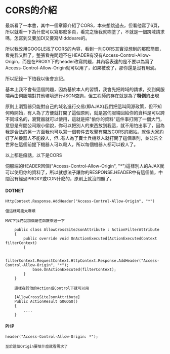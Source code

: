 # CORS的介紹

最新看了一本書，其中一個章節介紹了CORS，本來想跳過去，但看他寫了6頁，所以就看一下為什麼可以寫那麼多頁，看完之後我就糊塗了，不就是一個跨域請求嗎，怎寫到又要加DI又要寫Midddeare的。

所以我改用GOOGLE找了CORS的內容，看到一則CORS其實沒想到的那麼簡單，看完我又醉了，整張看完問題不在HEADER有沒有Access-Control-Allow-Origin，而是在PROXY下的header改寫問題，其內容表達的是不要以為寫了Access-Control-Allow-Origin就可以用了，如果被改了，那你還是沒有用滴。

所以記錄一下怕我以後會忘記。


基本上我不會有這個問題，因為基於本人的習慣，我會先把跨域的請求，交到伺服端再由伺服端對其他環境進行JSON查詢，但工程師的存在就是為了**特例**的出現

原則上瀏覽器只能對自己的域名進行交易(即AJAX)我們把這叫同源政策，但不知何時開始，有人為了方便就打開了這個原則，就是當伺服端回給你的資料是可以跨不同域名的，瀏覽器就可以使用，這就是把"偷你的資料"這件事打開了一個大門，意思是有間公司跟小偷說，你可以把別人的東西放到我這，就不用怕出事了，因為我是合法的另一方面我也可以寫一個套件去攻擊有開放CORS的網站。就像大家約好了AI機器人不能殺人，但..有人為了賣士兵機器人就打開了這個準則，並公告全世界在這個前提下機器人可以殺人，所以每個機器人都可以殺人了。

以上都是癈話，以下是CORS

伺服端的HEADER回個("Access-Control-Allow-Origin", "*")這樣別人的AJAX就可以使用你的資料了，所以就想法子讓你的RESPONSE.HEADER中有這個值，中間沒有經過PROXY或CDN什麼的，原則上就沒問題了。

#### DOTNET

```
HttpContext.Response.AddHeader("Access-Control-Allow-Origin", "*")

但這樣可能太麻煩

MVC下我們就加個屬性函數來過一下

    public class AllowCrossSiteJsonAttribute : ActionFilterAttribute
    {
        public override void OnActionExecuted(ActionExecutedContext filterContext)
        {
            
            filterContext.RequestContext.HttpContext.Response.AddHeader("Access-Control-Allow-Origin", "*");
            base.OnActionExecuted(filterContext);
        }
    }

    這樣在其他的Action或Control下就可以用

    [AllowCrossSiteJsonAttribute]
    Public ActionResult GOGOGO()
    {
        ....
    }
```

#### PHP 
```
header("Access-Control-Allow-Origin: *");

至於這個Origin要填什麼就看需求了
```